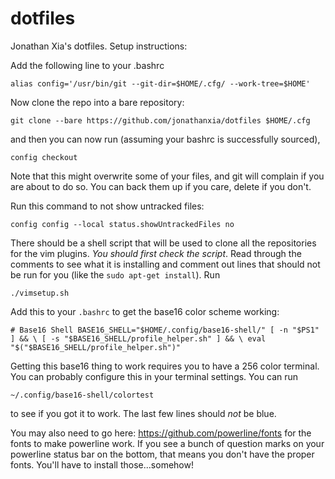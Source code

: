 # dotfiles

Jonathan Xia's dotfiles. Setup instructions:

Add the following line to your .bashrc

`alias config='/usr/bin/git --git-dir=$HOME/.cfg/ --work-tree=$HOME'`

Now clone the repo into a bare repository:

`git clone --bare https://github.com/jonathanxia/dotfiles $HOME/.cfg`

and then you can now run (assuming your bashrc is successfully sourced),

`config checkout`

Note that this might overwrite some of your files, and git will complain if you are
about to do so. You can back them up if you care, delete if you don't.

Run this command to not show untracked files:

`config config --local status.showUntrackedFiles no`

There should be a shell script that will be used to clone all the repositories for the
vim plugins. *You should first check the script*. Read through the comments to see what it is installing
and comment out lines that should not be run for you (like the `sudo apt-get install`). Run

`./vimsetup.sh`

Add this to your `.bashrc` to get the base16 color scheme working:

`# Base16 Shell
BASE16_SHELL="$HOME/.config/base16-shell/"
[ -n "$PS1" ] && \
    [ -s "$BASE16_SHELL/profile_helper.sh" ] && \
        eval "$("$BASE16_SHELL/profile_helper.sh")"`

Getting this base16 thing to work requires you to have a 256 color terminal. You can probably configure
this in your terminal settings. You can run

`~/.config/base16-shell/colortest`

to see if you got it to work. The last few lines should *not* be blue.

You may also need to go here: https://github.com/powerline/fonts for the fonts to make powerline work.
If you see a bunch of question marks on your powerline status bar on the bottom, that means you don't
have the proper fonts. You'll have to install those...somehow!
